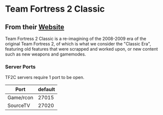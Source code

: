 # Team Fortress 2 Classic

## From their [Website](https://tf2classic.com)

Team Fortress 2 Classic is a re-imagining of the 2008-2009 era of the original Team Fortress 2, of which is what we consider the "Classic Era", featuring old features that were scrapped and worked upon, or new content such as new weapons and gamemodes.

### Server Ports
TF2C servers require 1 port to be open.

| Port      | default |
|-----------|---------|
| Game/rcon | 27015   |
| SourceTV  | 27020   |
